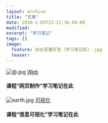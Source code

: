 ```yaml
---
layout: archive
title: "文章"
date: 2018-1-03T23:11:36-04:00
modified:
excerpt: "学习笔记"
tags: []
image: 
  feature: 幼女恶魔军官（学习笔记区）.jpg
  teaser:
---
```


![@.jpg](https://i.loli.net/2018/01/06/5a50c6295a81c.jpg)
[Web](https://kusumuxi.github.io/posts/rwd/index)
#### 课程“网页制作”学习笔记在此

![earth.jpg](https://i.loli.net/2018/01/06/5a50c73c0e4ee.jpg)
[可视化](https://kusumuxi.github.io/posts/infovis/index)
#### 课程“信息可视化”学习笔记在此

